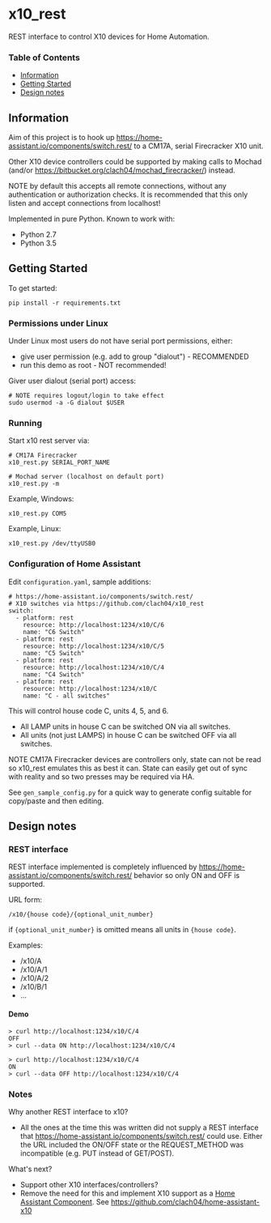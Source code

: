 # x10_rest

REST interface to control X10 devices for Home Automation.

### Table of Contents
* [Information](#information)
* [Getting Started](#getting-started)
* [Design notes](#design-notes)


## Information

Aim of this project is to hook up https://home-assistant.io/components/switch.rest/ to a CM17A, serial Firecracker X10 unit.

Other X10 device controllers could be supported by making calls to Mochad (and/or https://bitbucket.org/clach04/mochad_firecracker/) instead.

NOTE by default this accepts all remote connections, without any authentication or authorization checks. It is recommended that this only listen and accept connections from localhost!

Implemented in pure Python. Known to work with:

  * Python 2.7
  * Python 3.5

## Getting Started

To get started:

    pip install -r requirements.txt


### Permissions under Linux

Under Linux most users do not have serial port permissions,
either:

  * give user permission (e.g. add to group "dialout") - RECOMMENDED
  * run this demo as root - NOT recommended!

Giver user dialout (serial port) access:

    # NOTE requires logout/login to take effect
    sudo usermod -a -G dialout $USER

### Running

Start x10 rest server via:

    # CM17A Firecracker
    x10_rest.py SERIAL_PORT_NAME

    # Mochad server (localhost on default port)
    x10_rest.py -m

Example, Windows:

    x10_rest.py COM5

Example, Linux:

    x10_rest.py /dev/ttyUSB0


### Configuration of Home Assistant

Edit `configuration.yaml`, sample additions:

    # https://home-assistant.io/components/switch.rest/
    # X10 switches via https://github.com/clach04/x10_rest
    switch:
      - platform: rest
        resource: http://localhost:1234/x10/C/6
        name: "C6 Switch"
      - platform: rest
        resource: http://localhost:1234/x10/C/5
        name: "C5 Switch"
      - platform: rest
        resource: http://localhost:1234/x10/C/4
        name: "C4 Switch"
      - platform: rest
        resource: http://localhost:1234/x10/C
        name: "C - all switches"

This will control house code C, units 4, 5, and 6.
  * All LAMP units in house C can be switched ON via all switches.
  * All units (not just LAMPS) in house C can be switched OFF via all switches.

NOTE CM17A Firecracker devices are controllers only, state can not be read so x10_rest emulates this as best it can. State can easily get out of sync with reality and so two presses may be required via HA.

See `gen_sample_config.py` for a quick way to generate config suitable for copy/paste and then editing.

## Design notes


### REST interface


REST interface implemented is completely influenced by
https://home-assistant.io/components/switch.rest/ behavior
so only ON and OFF is supported.

URL form:

    /x10/{house code}/{optional_unit_number}

if `{optional_unit_number}` is omitted means all units in `{house code}`.

Examples:

  * /x10/A
  * /x10/A/1
  * /x10/A/2
  * /x10/B/1
  * ...

#### Demo

    > curl http://localhost:1234/x10/C/4
    OFF
    > curl --data ON http://localhost:1234/x10/C/4

    > curl http://localhost:1234/x10/C/4
    ON
    > curl --data OFF http://localhost:1234/x10/C/4


### Notes

Why another REST interface to x10?

  * All the ones at the time this was written did not supply a REST interface that https://home-assistant.io/components/switch.rest/ could use. Either the URL included the ON/OFF state or the REQUEST_METHOD was incompatible (e.g. PUT instead of GET/POST).

What's next?

  * Support other X10 interfaces/controllers?
  * Remove the need for this and implement X10 support as a
    [Home Assistant Component](https://home-assistant.io/components). See https://github.com/clach04/home-assistant-x10
